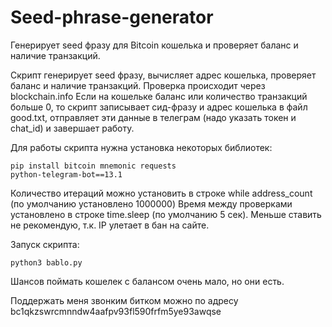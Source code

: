 # Seed-phrase-generator
Генерирует seed фразу для Bitcoin кошелька и проверяет баланс и наличие транзакций.

Скрипт генерирует seed фразу, вычисляет адрес кошелька, проверяет баланс и наличие транзакций.
Проверка происходит через blockchain.info
Если на кошельке баланс или количество транзакций больше 0, то скрипт записывает сид-фразу и адрес кошелька в файл good.txt, отправляет эти данные в телеграм (надо указать токен и chat_id) и завершает работу.

Для работы скрипта нужна установка некоторых библиотек:

<code>pip install bitcoin mnemonic requests python-telegram-bot==13.1</code>

Количество итераций можно установить в строке while address_count (по умолчанию установлено 1000000)
Время между проверками установлено в строке time.sleep (по умолчанию 5 сек). Меньше ставить не рекомендую, т.к. IP улетает в бан на сайте.

Запуск скрипта:

<code>python3 bablo.py</code>

Шансов поймать кошелек с балансом очень мало, но они есть.

Поддержать меня звонким битком можно по адресу bc1qkzswrcmnndw4aafpv93fl590frfm5ye93awqse
